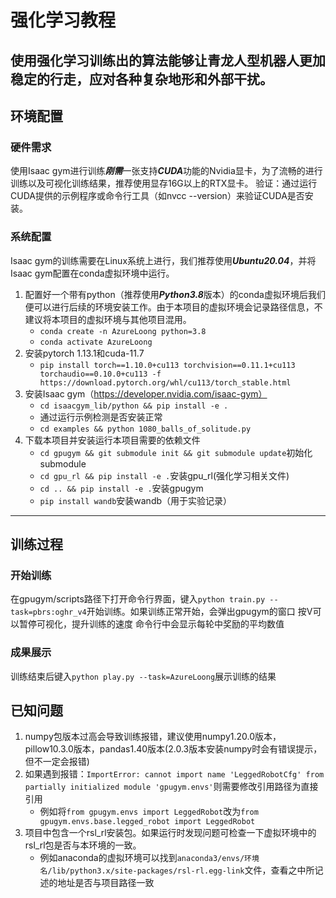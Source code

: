 # 强化学习教程 #
使用强化学习训练出的算法能够让青龙人型机器人更加稳定的行走，应对各种复杂地形和外部干扰。
---
## 环境配置 ##
### 硬件需求 ###
使用Isaac gym进行训练***刚需***一张支持***CUDA***功能的Nvidia显卡，为了流畅的进行训练以及可视化训练结果，推荐使用显存16G以上的RTX显卡。
验证：通过运行CUDA提供的示例程序或命令行工具（如nvcc --version）来验证CUDA是否安装。
### 系统配置 ###
Isaac gym的训练需要在Linux系统上进行，我们推荐使用***Ubuntu20.04***，并将Isaac gym配置在conda虚拟环境中运行。
1. 配置好一个带有python（推荐使用***Python3.8***版本）的conda虚拟环境后我们便可以进行后续的环境安装工作。由于本项目的虚拟环境会记录路径信息，不建议将本项目的虚拟环境与其他项目混用。
	- `conda create -n AzureLoong python=3.8`
	- `conda activate AzureLoong`
2. 安装pytorch 1.13.1和cuda-11.7
	- `pip install torch==1.10.0+cu113 torchvision==0.11.1+cu113 torchaudio==0.10.0+cu113 -f https://download.pytorch.org/whl/cu113/torch_stable.html`
3. 安装Isaac gym（https://developer.nvidia.com/isaac-gym）
	- `cd isaacgym_lib/python && pip install -e .`
	- 通过运行示例检测是否安装正常
	- `cd examples && python 1080_balls_of_solitude.py`
4. 下载本项目并安装运行本项目需要的依赖文件
	- `cd gpugym && git submodule init && git submodule update`初始化submodule
	- `cd gpu_rl && pip install -e .`安装gpu_rl(强化学习相关文件)
	- `cd .. && pip install -e .`安装gpugym
	- `pip install wandb`安装wandb（用于实验记录）
---
## 训练过程 ##
### 开始训练 ###
在gpugym/scripts路径下打开命令行界面，键入`python train.py --task=pbrs:oghr_v4`开始训练。如果训练正常开始，会弹出gpugym的窗口
按V可以暂停可视化，提升训练的速度
命令行中会显示每轮中奖励的平均数值
### 成果展示 ###
训练结束后键入`python play.py --task=AzureLoong`展示训练的结果

## 已知问题 ##
1. numpy包版本过高会导致训练报错，建议使用numpy1.20.0版本，pillow10.3.0版本，pandas1.40版本(2.0.3版本安装numpy时会有错误提示，但不一定会报错)
2. 如果遇到报错：`ImportError: cannot import name 'LeggedRobotCfg' from partially initialized module 'gpugym.envs'`则需要修改引用路径为直接引用
	- 例如将`from gpugym.envs import LeggedRobot`改为`from gpugym.envs.base.legged_robot import LeggedRobot`
3. 项目中包含一个rsl_rl安装包。如果运行时发现问题可检查一下虚拟环境中的rsl_rl包是否与本环境的一致。
	- 例如anaconda的虚拟环境可以找到`anaconda3/envs/环境名/lib/python3.x/site-packages/rsl-rl.egg-link`文件，查看之中所记述的地址是否与项目路径一致
